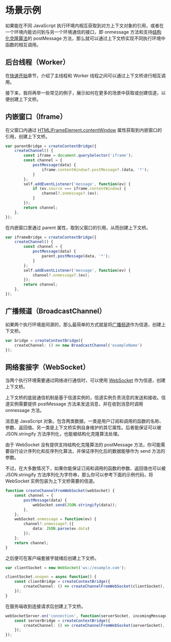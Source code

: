 # 场景示例

如果能在不同 JavaScript 执行环境内相互获取到对方上下文对象的引用，或者在一个环境内能访问到与另一个环境通信的接口，即
onmessage 方法和支持[结构化克隆算法](https://developer.mozilla.org/zh-CN/docs/Web/API/Web_Workers_API/Structured_clone_algorithm)的 postMessage 方法，那么就可以通过上下文桥实现不同执行环境中函数的相互调用。

## 后台线程（Worker）

在[快速开始](./quick-start.md)章节，介绍了主线程和 Worker 线程之间可以通过上下文桥进行相互调用。

接下来，我将再举一些常见的例子，展示如何在更多的场景中获取或创建信道，以便创建上下文桥。

## 内嵌窗口（Iframe）

在父窗口内通过 [HTMLIFrameElement.contentWindow](https://developer.mozilla.org/zh-CN/docs/Web/API/HTMLIFrameElement/contentWindow) 属性获取到内嵌窗口的引用，创建上下文桥。

```typescript
var parentBridge = createContextBridge({
    createChannel() {
        const iframe = document.querySelector('iframe');
        const channel = {
            postMessage(data) {
                iframe.contentWindow?.postMessage?.(data, '*');
            }
        };
        self.addEventListener('message', function(ev) {
            if (ev.source === iframe.contentWindow) {
                channel?.onmessage?.(ev);
            }
        });
        return channel;
    },
});
```

在内嵌窗口里通过 parent 属性，取到父窗口的引用，从而创建上下文桥。

```typescript
var iframeBridge = createContextBridge({
    createChannel() {
        const channel = {
            postMessage(data) {
                parent.postMessage(data, '*');
            }
        };
        self.addEventListener('message', function(ev) {
            channel?.onmessage?.(ev);
        });
        return channel;
    },
});
```

## 广播频道（BroadcastChannel）

如果两个执行环境是同源的，那么最简单的方式就是将[广播频道](https://developer.mozilla.org/zh-CN/docs/Web/API/BroadcastChannel)作为信道，创建上下文桥。

```typescript
var bridge = createContextBridge({
    createChannel: () => new BroadcastChannel('exampleName')
});
```

## 网络套接字（WebSocket）

当两个执行环境需要通过网络进行通信时，可以使用 [WebSocket](https://developer.mozilla.org/zh-CN/docs/Web/API/WebSocket) 作为信道，创建上下文桥。

上下文桥的底层通信机制是基于信道实例的，信道实例负责消息的发送和接收。信道实例需要提供 postMessage 方法来发送消息，并在收到消息时调用
onmessage 方法。

消息是 JavaScript 对象。包含两类数据，一类是用户订阅和调用的函数的名称、参数、返回值。另一类是上下文桥实例自身维护的其它属性。后者能保证可以被
JSON.stringify 方法序列化，也能被结构化克隆算法处理。

由于 WebSocket 没有提供支持结构化克隆算法的 postMessage 方法，你可能需要自行设计序列化和反序列化算法，并保证序列化后的数据能够作为
send 方法的参数。

不过，在大多数情况下，如果你能保证订阅和调用的函数的参数、返回值也可以被 JSON.stringify 方法序列化为字符串，那么你可以参考下面的示例代码，将
WebSocket 实例包装为上下文桥需要的信道。

```typescript
function createChannelFromWebSocket(webSocket) {
    const channel = {
        postMessage(data) {
            webSocket.send(JSON.stringify(data));
        },
    };
    webSocket.onmessage = function(ev) {
        channel?.onmessage?.({
            data: JSON.parse(ev.data)
        });
    };
    return channel;
}
```

之后便可在客户端套接字就绪后创建上下文桥。

```typescript
var clientSocket = new WebSocket('ws://example.com');

clientSocket.onopen = async function() {
    const clientBridge = createContextBridge({
        createChannel: () => createChannelFromWebSocket(clientSocket),
    });
}
```

在服务端收到连接请求后创建上下文桥。

```typescript
webSocketServer.on('connection', function(serverSocket, incomingMessage) {
    const serverBridge = createContextBridge({
        createChannel: () => createChannelFromWebSocket(serverSocket),
    });
});
```
